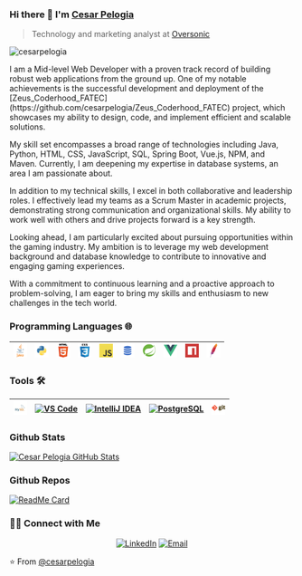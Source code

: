 ### Hi there 👋 I'm [Cesar Pelogia](https://br.linkedin.com/in/cesar-augusto-anselmo-pelogia-truyts-94a08a268)
> Technology and marketing analyst at [Oversonic](https://www.oversonic.com.br/)

<img src="https://komarev.com/ghpvc/?username=cesarpelogia" alt="cesarpelogia" />

<div>
 <p>
I am a Mid-level Web Developer with a proven track record of building robust web applications from the ground up. One of my notable achievements is the successful development and deployment of the [Zeus_Coderhood_FATEC](https://github.com/cesarpelogia/Zeus_Coderhood_FATEC) project, which showcases my ability to design, code, and implement efficient and scalable solutions.

My skill set encompasses a broad range of technologies including Java, Python, HTML, CSS, JavaScript, SQL, Spring Boot, Vue.js, NPM, and Maven. Currently, I am deepening my expertise in database systems, an area I am passionate about.

In addition to my technical skills, I excel in both collaborative and leadership roles. I effectively lead my teams as a Scrum Master in academic projects, demonstrating strong communication and organizational skills. My ability to work well with others and drive projects forward is a key strength.

Looking ahead, I am particularly excited about pursuing opportunities within the gaming industry. My ambition is to leverage my web development background and database knowledge to contribute to innovative and engaging gaming experiences.

With a commitment to continuous learning and a proactive approach to problem-solving, I am eager to bring my skills and enthusiasm to new challenges in the tech world.
</p>
</div>


### Programming Languages 🌐

| [<img src="https://raw.githubusercontent.com/github/explore/80688e429a7d4ef2fca1e82350fe8e3517d3494d/topics/java/java.png" alt="Java" width="24">](https://www.oracle.com/java/) | [<img src="https://raw.githubusercontent.com/github/explore/80688e429a7d4ef2fca1e82350fe8e3517d3494d/topics/python/python.png" alt="Python" width="24">](https://www.python.org/) | [<img src="https://raw.githubusercontent.com/github/explore/80688e429a7d4ef2fca1e82350fe8e3517d3494d/topics/html/html.png" alt="HTML" width="24">](https://developer.mozilla.org/en-US/docs/Web/HTML) | [<img src="https://raw.githubusercontent.com/github/explore/80688e429a7d4ef2fca1e82350fe8e3517d3494d/topics/css/css.png" alt="CSS" width="24">](https://developer.mozilla.org/en-US/docs/Web/CSS) | [<img src="https://raw.githubusercontent.com/github/explore/80688e429a7d4ef2fca1e82350fe8e3517d3494d/topics/javascript/javascript.png" alt="JavaScript" width="24">](https://developer.mozilla.org/en-US/docs/Web/JavaScript) | [<img src="https://raw.githubusercontent.com/github/explore/80688e429a7d4ef2fca1e82350fe8e3517d3494d/topics/sql/sql.png" alt="SQL" width="24">](https://www.sql.org/) | [<img src="https://raw.githubusercontent.com/github/explore/80688e429a7d4ef2fca1e82350fe8e3517d3494d/topics/spring/spring.png" alt="Spring Boot" width="24">](https://spring.io/projects/spring-boot) | [<img src="https://raw.githubusercontent.com/github/explore/80688e429a7d4ef2fca1e82350fe8e3517d3494d/topics/vue/vue.png" alt="Vue.js" width="24">](https://vuejs.org/) | [<img src="https://raw.githubusercontent.com/github/explore/80688e429a7d4ef2fca1e82350fe8e3517d3494d/topics/npm/npm.png" alt="NPM" width="24">](https://www.npmjs.com/) | [<img src="https://raw.githubusercontent.com/github/explore/80688e429a7d4ef2fca1e82350fe8e3517d3494d/topics/maven/maven.png" alt="Maven" width="24">](https://maven.apache.org/)
|---|---|---|---|---|---|---|---|---|---|

### Tools 🛠️

| [<img src="https://raw.githubusercontent.com/github/explore/80688e429a7d4ef2fca1e82350fe8e3517d3494d/topics/mysql/mysql.png" alt="MySQL" width="24">](https://www.mysql.com/) | [<img src="https://upload.wikimedia.org/wikipedia/commons/thumb/2/2d/Visual_Studio_Code_1.18_icon.svg/1200px-Visual_Studio_Code_1.18_icon.svg.png" alt="VS Code" width="24">](https://code.visualstudio.com/) | [<img src="https://www.jetbrains.com/idea/idea_logo.png" alt="IntelliJ IDEA" width="24">](https://www.jetbrains.com/idea/) | [<img src="https://www.postgresql.org/media/img/about/press/elephant.png" alt="PostgreSQL" width="24">](https://www.postgresql.org/) | [<img src="https://raw.githubusercontent.com/github/explore/80688e429a7d4ef2fca1e82350fe8e3517d3494d/topics/git/git.png" alt="Git" width="24">](https://git-scm.com/)
|---|---|---|---|---|

### Github Stats

[![Cesar Pelogia GitHub Stats](https://github-readme-stats.vercel.app/api?username=cesarpelogia&show_icons=true&count_private=true)](https://github.com/cesarpelogia)

### Github Repos

[![ReadMe Card](https://github-readme-stats.vercel.app/api/pin/?username=cesarpelogia&repo=Zeus_Coderhood_FATEC&show_owner=true)](https://github.com/cesarpelogia/Zeus_Coderhood_FATEC)

<h3> 🤝🏻 Connect with Me </h3>

<p align="center">
<a href="https://br.linkedin.com/in/cesar-augusto-anselmo-pelogia-truyts-94a08a268" target="_blank"><img alt="LinkedIn" src="https://img.shields.io/badge/LinkedIn-Cesar%20Pelogia-blue?style=flat&logo=linkedin"></a>
<a href="mailto:pelogia.cesar@hotmail.com"><img alt="Email" src="https://img.shields.io/badge/Email-pelogia.cesar@hotmail.com-blue?style=flat&logo=gmail"></a>
</p>

⭐️ From [@cesarpelogia](https://github.com/cesarpelogia)

